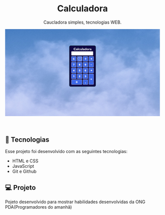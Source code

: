 <h1 align="center"> Calculadora </h1>

<p align="center">
Caucladora simples, tecnologias WEB. <br/>


<p align="center">
  <img alt=" foto do projeto caucladora" src="../.github/Captura.png">
</p>

<br>



## 🚀 Tecnologias

Esse projeto foi desenvolvido com as seguintes tecnologias:

- HTML e CSS
- JavaScript
- Git e Github

## 💻 Projeto

Pojeto desenvolvido para mostrar habilidades desenvolvidas da ONG PDA(Programadores do amanhã)
